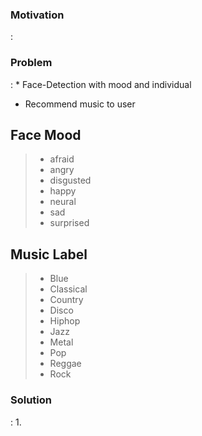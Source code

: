 ### Motivation
: 

### Problem
: * Face-Detection with mood and individual 
* Recommend music to user

## Face Mood 
> * afraid 
>* angry 
>* disgusted 
>* happy 
>* neural 
>* sad 
>* surprised

## Music Label 
> * Blue
> * Classical
> * Country
> * Disco
> * Hiphop
> * Jazz
> * Metal
> * Pop
> * Reggae
> * Rock

### Solution
: 1. 
